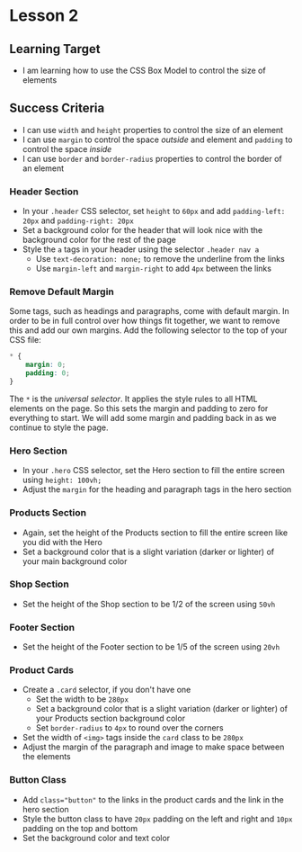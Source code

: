# Lesson 2

## Learning Target
- I am learning how to use the CSS Box Model to control the size of elements

## Success Criteria
- I can use ```width``` and ```height``` properties to control the size of an element
- I can use ```margin``` to control the space *outside* and element and ```padding``` to control the space *inside*
- I can use ```border``` and ```border-radius``` properties to control the border of an element

### Header Section
- In your ```.header``` CSS selector, set ```height``` to ```60px``` and add ```padding-left: 20px``` and ```padding-right: 20px```
- Set a background color for the header that will look nice with the background color for the rest of the page
- Style the ```a``` tags in your header using the selector ```.header nav a```
    - Use ```text-decoration: none;``` to remove the underline from the links
    - Use ```margin-left``` and ```margin-right``` to add ```4px``` between the links

### Remove Default Margin
Some tags, such as headings and paragraphs, come with default margin. In order to be in full control over how things fit together, we want to remove this and add our own margins.  Add the following selector to the top of your CSS file:
```css
* {
    margin: 0;
    padding: 0;
}
```
The ```*``` is the *universal selector*. It applies the style rules to all HTML elements on the page. So this sets the margin and padding to zero for everything to start. We will add some margin and padding back in as we continue to style the page.

### Hero Section
- In your ```.hero``` CSS selector, set the Hero section to fill the entire screen using ```height: 100vh;```
- Adjust the ```margin``` for the heading and paragraph tags in the hero section

### Products Section
- Again, set the height of the Products section to fill the entire screen like you did with the Hero
- Set a background color that is a slight variation (darker or lighter) of your main background color

### Shop Section
- Set the height of the Shop section to be 1/2 of the screen using ```50vh```

### Footer Section
- Set the height of the Footer section to be 1/5 of the screen using ```20vh```

### Product Cards
- Create a ```.card``` selector, if you don't have one
    - Set the width to be ```280px```
    - Set a background color that is a slight variation (darker or lighter) of your Products section background color
    - Set ```border-radius``` to ```4px``` to round over the corners
- Set the width of ```<img>``` tags inside the ```card``` class to be ```280px```
- Adjust the margin of the paragraph and image to make space between the elements

### Button Class
- Add ```class="button"``` to the links in the product cards and the link in the hero section
- Style the button class to have ```20px``` padding on the left and right and ```10px``` padding on the top and bottom
- Set the background color and text color

 
